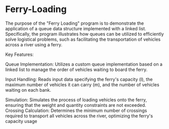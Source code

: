 # Ferry-Loading
The purpose of the "Ferry Loading" program is to demonstrate the application of a queue data structure implemented with a linked list. Specifically, the program illustrates how queues can be utilized to efficiently solve logistical problems, such as facilitating the transportation of vehicles across a river using a ferry.

Key Features:

Queue Implementation: Utilizes a custom queue implementation based on a linked list to manage the order of vehicles waiting to board the ferry.

Input Handling: Reads input data specifying the ferry's capacity (l), the maximum number of vehicles it can carry (m), and the number of vehicles waiting on each bank.

Simulation: Simulates the process of loading vehicles onto the ferry, ensuring that the weight and quantity constraints are not exceeded.
Crossing Calculation: Determines the minimum number of crossings required to transport all vehicles across the river, optimizing the ferry's capacity usage

